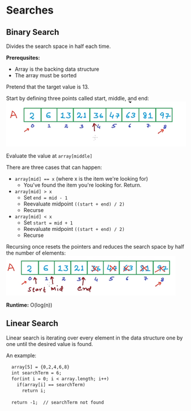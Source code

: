 # Searches
## Binary Search
Divides the search space in half each time.

**Prerequsites:**
 * Array is the backing data structure
 * The array must be sorted

Pretend that the target value is 13.

Start by defining three points called start, middle, and end:
![](https://github.com/jtcotton63/cs-basics/blob/master/images/searches/binary/define-pointers.png)

Evaluate the value at ````array[middle]````

There are three cases that can happen:
 * ````array[mid] == x```` (where x is the item we're looking for)
   * You've found the item you're looking for. Return.
 * ````array[mid] > x````
   * Set ````end = mid - 1````
   * Reevaluate midpoint ````((start + end) / 2)````
   * Recurse
 * ````array[mid] < x````
   * Set ````start = mid + 1````
   * Reevaluate midpoint ````((start + end) / 2)````
   * Recurse
 
Recursing once resets the pointers and reduces the search space by half the number of elements:
![](https://github.com/jtcotton63/cs-basics/blob/master/images/searches/binary/resetting-pointers.png)

 **Runtime:** O(log(n))
 
## Linear Search
Linear search is iterating over every element in the data structure one by one until the desired value is found.

An example:
````
  array[5] = {0,2,4,6,8}
  int searchTerm = 6;
  for(int i = 0; i < array.length; i++)
    if(array[i] == searchTerm)
      return i;
      
  return -1;  // searchTerm not found
````